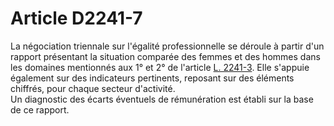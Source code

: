 # Article D2241-7

  
La négociation triennale sur l'égalité professionnelle se déroule à partir d'un rapport présentant la situation comparée des femmes et des hommes dans les domaines mentionnés aux 1° et 2° de l'article [L. 2241-3][1]. Elle s'appuie également sur des indicateurs pertinents, reposant sur des éléments chiffrés, pour chaque secteur d'activité.   
Un diagnostic des écarts éventuels de rémunération est établi sur la base de ce rapport.

 [1]: /affichCodeArticle.do?cidTexte=LEGITEXT000006072050&idArticle=LEGIARTI000006901740&dateTexte=&categorieLien=cid